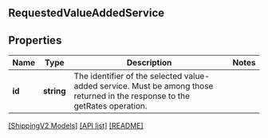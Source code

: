 ## RequestedValueAddedService

## Properties

Name | Type | Description | Notes
------------ | ------------- | ------------- | -------------
**id** | **string** | The identifier of the selected value-added service. Must be among those returned in the response to the getRates operation. |

[[ShippingV2 Models]](../) [[API list]](../../Api) [[README]](../../../README.md)
